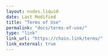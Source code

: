 ```yaml
---
layout: nodes.liquid
date: Last Modified
title: "Terms of Use"
permalink: "docs/terms-of-use/"
type: "link"
link_url: "https://chain.link/terms/"
link_external: true
---
```

